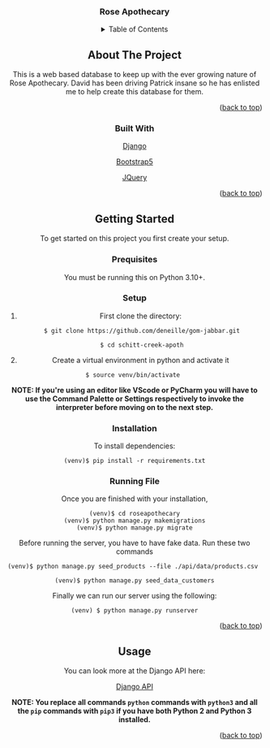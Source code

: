 
<a id="readme-top"></a>

<!-- PROJECT LOGO -->
<br />
<div align="center">

<h3 align="center">Rose Apothecary</h3>


<!-- TABLE OF CONTENTS -->
<details>
  <summary>Table of Contents</summary>
  <ol>
    <li>
      <a href="#about-the-project">About The Project</a>
      <ul>
        <li><a href="#built-with">Built With</a></li>
      </ul>
    </li>
    <li>
      <a href="#getting-started">Getting Started</a>
      <ul>
        <li><a href="#prerequisites">Prerequisites</a></li>
        <li><a href="#installation">Installation</a></li>
      </ul>
    </li>
    <li><a href="#usage">Usage</a></li>
  </ol>
</details>



<!-- ABOUT THE PROJECT -->
## About The Project

This is a web based database to keep up with the ever growing nature of Rose Apothecary. David has been driving Patrick insane so he has enlisted me to help create this database for them.

<p align="right">(<a href="#readme-top">back to top</a>)</p>



### Built With

[Django](djangoproject.com/)

[Bootstrap5](Bootstrap.com)

[JQuery](JQuery.com)

<p align="right">(<a href="#readme-top">back to top</a>)</p>



<!-- GETTING STARTED -->
## Getting Started

To get started on this project you first create your setup.

### Prequisites

You must be running this on Python 3.10+.

### Setup

 1. First clone the directory:

  ```
      $ git clone https://github.com/deneille/gom-jabbar.git

      $ cd schitt-creek-apoth
 ```

2. Create a virtual environment in python and activate it

```$ python -m venv venv
$ source venv/bin/activate 
```
**NOTE: If you're using an editor like VScode or PyCharm you will have to use the Command Palette or Settings respectively to invoke the interpreter before moving on to the next step.**


### Installation

To install dependencies:

```
(venv)$ pip install -r requirements.txt
```
### Running File

Once you are finished with your installation,
```
(venv)$ cd roseapothecary
(venv)$ python manage.py makemigrations
(venv)$ python manage.py migrate
```
Before running the server, you have to have fake data. Run these two commands
```
(venv)$ python manage.py seed_products --file ./api/data/products.csv 

(venv)$ python manage.py seed_data_customers
```

Finally we can run our server using the following:
```
(venv) $ python manage.py runserver
```


<p align="right">(<a href="#readme-top">back to top</a>)</p>



<!-- USAGE EXAMPLES -->
## Usage

You can look more at the Django API here:

[Django API](http://localhost:8000/api/)

**NOTE: You replace all commands `python` commands with `python3` and all the `pip` commands with `pip3` if you have both Python 2 and Python 3 installed.**

<p align="right">(<a href="#readme-top">back to top</a>)</p>
